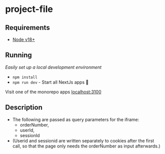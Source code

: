 # project-file

## Requirements

- [Node v18+](https://nodejs.org/)

## Running

_Easily set up a local development environment_

- `npm install`
- `npm run dev` - Start all NextJs apps 🚀

Visit one of the monorepo apps [localhost:3100](http://localhost:3100/)

## Description

- The following are passed as query parameters for the iframe:
  - orderNumber,
  - userId,
  - sessionId
- (Userid and sessionid are written separately to cookies after the first call, so that the page only needs the orderNumber as input afterwards.)
